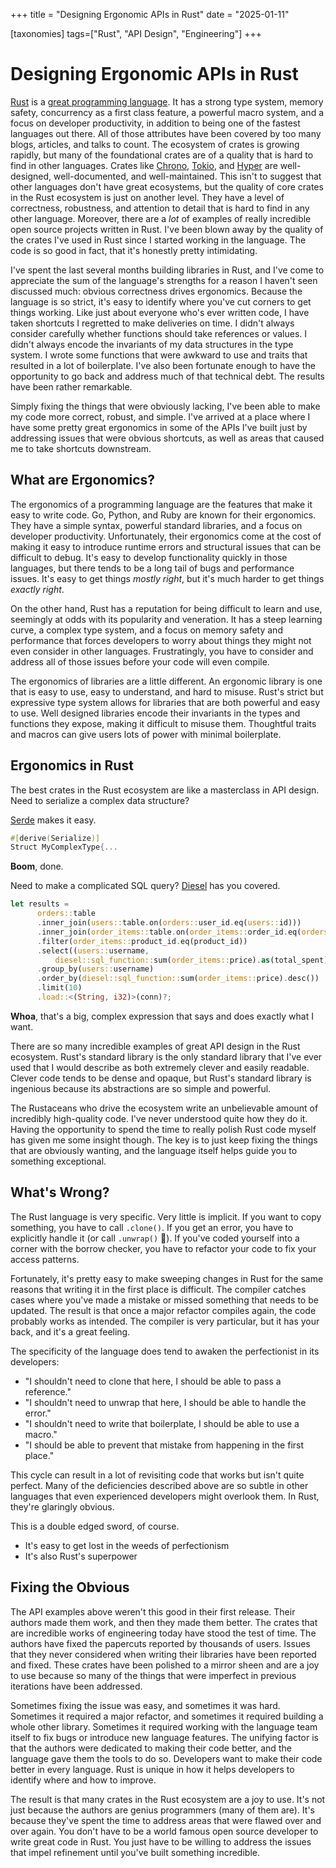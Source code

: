 +++
title = "Designing Ergonomic APIs in Rust"
date = "2025-01-11"

[taxonomies]
tags=["Rust", "API Design", "Engineering"]
+++
# Designing Ergonomic APIs in Rust

[Rust](https://rustlang.org) is a [great programming language](https://survey.stackoverflow.co/2024/technology#admired-and-desired).
It has a strong type system, memory safety, concurrency as a first class feature, a powerful macro system,
and a focus on developer productivity, in addition to being one of the fastest languages out there.
All of those attributes have been covered by too many blogs, articles, and talks to count.
The ecosystem of crates is growing rapidly,
but many of the foundational crates are of a quality that is hard to find in other languages.
Crates like [Chrono](https://github.com/chronotope/chrono), [Tokio](https://tokio.rs), and [Hyper](https://hyper.rs) are well-designed,
well-documented, and well-maintained.
This isn't to suggest that other languages don't have great ecosystems,
but the quality of core crates in the Rust ecosystem is just on another level.
They have a level of correctness, robustness, and attention to detail that is hard to find in any other language.
Moreover, there are a *lot* of examples of really incredible open source projects written in Rust.
I've been blown away by the quality of the crates I've used in Rust since I started working in the language.
The code is so good in fact, that it's honestly pretty intimidating.

I've spent the last several months building libraries in Rust,
and I've come to appreciate the sum of the language's strengths for a reason I haven't seen discussed much:
obvious correctness drives ergonomics.
Because the language is so strict, it's easy to identify where you've cut corners to get things working.
Like just about everyone who's ever written code, I have taken shortcuts I regretted to make deliveries on time.
I didn't always consider carefully whether functions should take references or values.
I didn't always encode the invariants of my data structures in the type system.
I wrote some functions that were awkward to use and traits that resulted in a lot of boilerplate.
I've also been fortunate enough to have the opportunity to go back and address much of that technical debt.
The results have been rather remarkable.

Simply fixing the things that were obviously lacking, I've been able to make my code more correct, robust, and simple.
I've arrived at a place where I have some pretty great ergonomics in some of the APIs I've built
just by addressing issues that were obvious shortcuts, as well as areas that caused me to take shortcuts downstream.

## What are Ergonomics?

The ergonomics of a programming language are the features that make it easy to write code.
Go, Python, and Ruby are known for their ergonomics.
They have a simple syntax, powerful standard libraries, and a focus on developer productivity.
Unfortunately, their ergonomics come at the cost of making it easy to introduce runtime errors
and structural issues that can be difficult to debug.
It's easy to develop functionality quickly in those languages,
but there tends to be a long tail of bugs and performance issues.
It's easy to get things *mostly right*,
but it's much harder to get things *exactly right*.

On the other hand, Rust has a reputation for being difficult to learn and use,
seemingly at odds with its popularity and veneration.
It has a steep learning curve, a complex type system,
and a focus on memory safety and performance that forces developers to worry about things they might not even consider in other languages.
Frustratingly, you have to consider and address all of those issues before your code will even compile.

The ergonomics of libraries are a little different.
An ergonomic library is one that is easy to use, easy to understand, and hard to misuse.
Rust's strict but expressive type system allows for libraries that are both powerful and easy to use.
Well designed libraries encode their invariants in the types and functions they expose,
making it difficult to misuse them.
Thoughtful traits and macros can give users lots of power with minimal boilerplate.

## Ergonomics in Rust

The best crates in the Rust ecosystem are like a masterclass in API design.
Need to serialize a complex data structure?

[Serde](https://serde.rs) makes it easy.
```rust
#[derive(Serialize)]
Struct MyComplexType{...
```

**Boom**, done.

Need to make a complicated  SQL query?
[Diesel](https://diesel.rs") has you covered.

```rust
let results =
      orders::table
      .inner_join(users::table.on(orders::user_id.eq(users::id)))
      .inner_join(order_items::table.on(order_items::order_id.eq(orders::id)))
      .filter(order_items::product_id.eq(product_id))
      .select((users::username,
          diesel::sql_function::sum(order_items::price).as(total_spent)))
      .group_by(users::username)
      .order_by(diesel::sql_function::sum(order_items::price).desc())
      .limit(10)
      .load::<(String, i32)>(conn)?;
```
**Whoa**, that's a big, complex expression that says and does exactly what I want.

There are so many incredible examples of great API design in the Rust ecosystem.
Rust's standard library is the only standard library that I've ever used that I would describe as both
extremely clever and easily readable.
Clever code tends to be dense and opaque,
but Rust's standard library is ingenious because its abstractions are so simple and powerful.

The Rustaceans who drive the ecosystem write an unbelievable amount of incredibly high-quality code.
I've never understood quite how they do it.
Having the opportunity to spend the time to really polish Rust code myself has given me some insight though.
The key is to just keep fixing the things that are obviously wanting,
and the language itself helps guide you to something exceptional.

## What's Wrong?

The Rust language is very specific.
Very little is implicit.
If you want to copy something, you have to call `.clone()`.
If you get an error, you have to explicitly handle it (or call `.unwrap()` 🤮).
If you've coded yourself into a corner with the borrow checker,
you have to refactor your code to fix your access patterns.

Fortunately, it's pretty easy to make sweeping changes in Rust for the same reasons that writing it in the first place is difficult.
The compiler catches cases where you've made a mistake or missed something that needs to be updated.
The result is that once a major refactor compiles again, the code probably works as intended.
The compiler is very particular, but it has your back, and it's a great feeling.

The specificity of the language does tend to awaken the perfectionist in its developers:
- "I shouldn't need to clone that here, I should be able to pass a reference."
- "I shouldn't need to unwrap that here, I should be able to handle the error."
- "I shouldn't need to write that boilerplate, I should be able to use a macro."
- "I should be able to prevent that mistake from happening in the first place."

This cycle can result in a lot of revisiting code that works but isn't quite perfect.
Many of the deficiencies described above are so subtle in other languages that even experienced developers might overlook them.
In Rust, they're glaringly obvious.

This is a double edged sword, of course.
- It's easy to get lost in the weeds of perfectionism
- It's also Rust's superpower

## Fixing the Obvious

The API examples above weren't this good in their first release.
Their authors made them work, and then they made them better.
The crates that are incredible works of engineering today have stood the test of time.
The authors have fixed the papercuts reported by thousands of users.
Issues that they never considered when writing their libraries have been reported and fixed.
These crates have been polished to a mirror sheen and are a joy to use because
so many of the things that were imperfect in previous iterations have been addressed.

Sometimes fixing the issue was easy, and sometimes it was hard.
Sometimes it required a major refactor, and sometimes it required building a whole other library.
Sometimes it required working with the language team itself to fix bugs or introduce new language features.
The unifying factor is that the authors were dedicated to making their code better,
and the language gave them the tools to do so.
Developers want to make their code better in every language.
Rust is unique in how it helps developers to identify where and how to improve.

The result is that many crates in the Rust ecosystem are a joy to use.
It's not just because the authors are genius programmers (many of them are).
It's because they've spent the time to address areas that were flawed over and over again.
You don't have to be a world famous open source developer to write great code in Rust.
You just have to be willing to address the issues that impel refinement until you've built something incredible.
